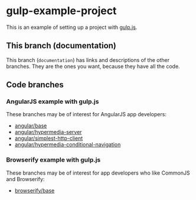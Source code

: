 # gulp-example-project

This is an example of setting up a project with [gulp.js](http://gulpjs.com/).

## This branch (documentation)

This branch (`documentation`) has links and descriptions of the other branches. They are the ones you want, because they have all the code.

## Code branches

### AngularJS example with gulp.js

These branches may be of interest for AngularJS app developers:

 - [angular/base](https://github.com/hugojosefson/gulp-example-project/tree/angular/base)
 - [angular/hypermedia-server](https://github.com/hugojosefson/gulp-example-project/tree/angular/hypermedia-server)
 - [angular/simplest-http-client](https://github.com/hugojosefson/gulp-example-project/tree/angular/simplest-http-client)
 - [angular/hypermedia-conditional-navigation](https://github.com/hugojosefson/gulp-example-project/tree/angular/hypermedia-conditional-navigation)

### Browserify example with gulp.js

These branches may be of interest for app developers who like CommonJS and Browserify:

 - [browserify/base](https://github.com/hugojosefson/gulp-example-project/tree/browserify/base)
